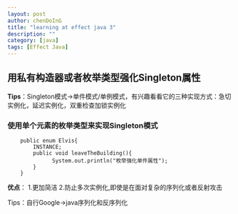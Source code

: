 ```yaml
---
layout: post
author: chenDoInG
title: "learning at effect java 3"
description: ""
category: [java]
tags: [Effect Java]
---
```

## 用私有构造器或者枚举类型强化Singleton属性

**Tips**：Singleton模式->单件模式/单例模式，有兴趣看看它的三种实现方式：急切实例化，延迟实例化，双重检查加锁实例化

### 使用单个元素的枚举类型来实现Singleton模式

        public enum Elvis{
            INSTANCE;
            public void leaveTheBuilding(){
                  System.out.println("枚举强化单件属性");
            }
        }
       
**优点**：
1.更加简洁
2.防止多次实例化,即使是在面对复杂的序列化或者反射攻击

Tips：自行Google->java序列化和反序列化
